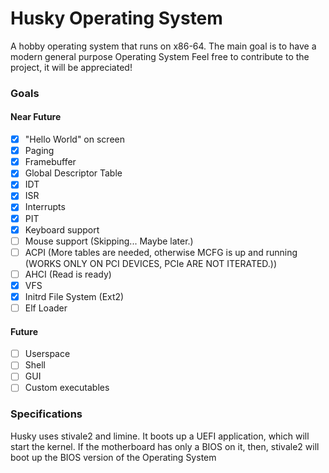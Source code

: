 # Husky Operating System

A hobby operating system that runs on x86-64. The main goal is to have a modern general purpose Operating System
Feel free to contribute to the project, it will be appreciated!

### Goals
#### Near Future
- [x] "Hello World" on screen
- [x] Paging
- [x] Framebuffer
- [x] Global Descriptor Table
- [x] IDT
- [x] ISR
- [x] Interrupts
- [x] PIT
- [x] Keyboard support
- [ ] Mouse support (Skipping... Maybe later.)
- [ ] ACPI (More tables are needed, otherwise MCFG is up and running (WORKS ONLY ON PCI DEVICES, PCIe ARE NOT ITERATED.))
- [ ] AHCI (Read is ready)
- [x] VFS
- [x] Initrd File System (Ext2)
- [ ] Elf Loader

#### Future
- [ ] Userspace
- [ ] Shell
- [ ] GUI
- [ ] Custom executables

### Specifications
Husky uses stivale2 and limine. It boots up a UEFI application, which will start the kernel. If the motherboard has only a BIOS on it, then, stivale2 will boot up the BIOS version of the Operating System
